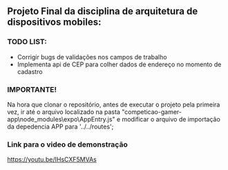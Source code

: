 ## Projeto Final da disciplina de arquitetura de dispositivos mobiles:

### TODO LIST:
- Corrigir bugs de validações nos campos de trabalho
- Implementa api de CEP para colher dados de endereço no momento de cadastro


### IMPORTANTE!
Na hora que clonar o repositório, antes de executar o projeto pela primeira vez, ir até o arquivo localizado na pasta "competicao-gamer-app\node_modules\expo\AppEntry.js"  e modificar o arquivo de importação da depedencia APP para '../../routes';

### Link para o video de demonstração 
https://youtu.be/IHsCXF5MVAs
